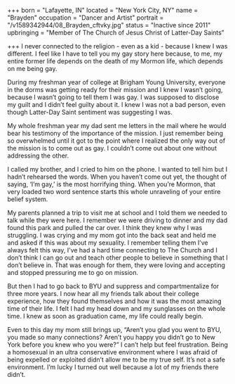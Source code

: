 +++
born = "Lafayette, IN"
located = "New York City, NY"
name = "Brayden"
occupation = "Dancer and Artist"
portrait = "/v1589342944/08_Brayden_cftvky.jpg"
status = "Inactive since 2011"
upbringing = "Member of The Church of Jesus Christ of Latter-Day Saints"

+++
I never connected to the religion - even as a kid - because I knew I was different. I feel like I have to tell you my gay story here because, to me, my entire former life depends on the death of my Mormon life, which depends on me being gay.

During my freshman year of college at Brigham Young University, everyone in the dorms was getting ready for their mission and I knew I wasn’t going, because I wasn’t going to tell them I was gay. I was supposed to disclose my guilt and I didn’t feel guilty about it. I knew I was not a bad person, even though Latter-Day Saint sentiment was suggesting I was.

My whole freshman year my dad sent me letters in the mail where he would bear his testimony of the importance of the mission. I just remember being so overwhelmed until it got to the point where I realized the only way out of the mission is to come out as gay. I couldn’t come out about one without addressing the other.

I called my brother, and I cried to him on the phone. I wanted to tell him but I hadn’t rehearsed the words. When you haven’t come out yet, the thought of saying, ‘I’m gay,’ is the most horrifying thing. When you’re Mormon, that very loaded two word sentence starts this whole unraveling of your entire belief system.

My parents planned a trip to visit me at school and I told them we needed to talk while they were here. I remember we were driving to dinner and my dad found this park and pulled the car over. I think they knew why I was struggling. I was crying and my mom got into the back seat and held me and asked if this was about my sexuality. I remember telling them I’ve always felt this way, I’ve had a hard time connecting to The Church and I don’t think I can go out and teach other people to believe in something that I don’t believe in. That was enough for them, they were loving and accepting and stopped pressuring me to go on mission.

But then I had to go back to BYU and suppress and compartmentalize for three more years. I now hear all my friends talk about their college experience, how they found themselves and how it was the most amazing time of their life. I felt I had my head down and my sunglasses on the whole time. I knew as soon as graduation came, my life could really begin.

Even to this day my mom still brings up, “Aren’t you glad you went to BYU, you made so many connections? Aren’t you happy you didn’t go to New York before you knew who you were?” I can’t help but feel frustration. Being a homosexual in an ultra conservative environment where I was afraid of being expelled or exploited didn’t allow me to be my true self. It’s not a safe environment. I’m lucky I turned out well because a lot of my friends there didn’t.